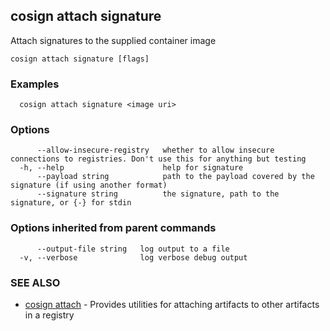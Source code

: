 ## cosign attach signature

Attach signatures to the supplied container image

```
cosign attach signature [flags]
```

### Examples

```
  cosign attach signature <image uri>
```

### Options

```
      --allow-insecure-registry   whether to allow insecure connections to registries. Don't use this for anything but testing
  -h, --help                      help for signature
      --payload string            path to the payload covered by the signature (if using another format)
      --signature string          the signature, path to the signature, or {-} for stdin
```

### Options inherited from parent commands

```
      --output-file string   log output to a file
  -v, --verbose              log verbose debug output
```

### SEE ALSO

* [cosign attach](cosign_attach.md)	 - Provides utilities for attaching artifacts to other artifacts in a registry

